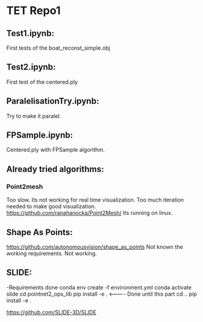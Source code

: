 # TET Repo1

## Test1.ipynb:
First tests of the boat_reconst_simple.obj

## Test2.ipynb:
First test of the centered.ply

## ParalelisationTry.ipynb:
Try to make it paralel.

## FPSample.ipynb:
Centered.ply with FPSample algorithm. 

## Already tried algorithms:
### Point2mesh
Too slow. Its not working for real time visualization. Too much iteration needed to make good visualization.
https://github.com/ranahanocka/Point2Mesh/
Its running on linux.

## Shape As Points:
https://github.com/autonomousvision/shape_as_points
Not known the working requirements.
Not working.

## SLIDE:
-Requirements done
conda env create -f environment.yml
conda activate slide
cd pointnet2_ops_lib
pip install -e . <---- Done until this part
cd ..
pip install -e .

https://github.com/SLIDE-3D/SLIDE